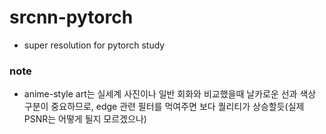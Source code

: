 # srcnn-pytorch

* super resolution for pytorch study

### note

* anime-style art는 실세계 사진이나 일반 회화와 비교했을때 날카로운 선과 색상 구분이 중요하므로, edge 관련 필터를 먹여주면 보다 퀄리티가 상승할듯(실제 PSNR는 어떻게 될지 모르겠으나)
